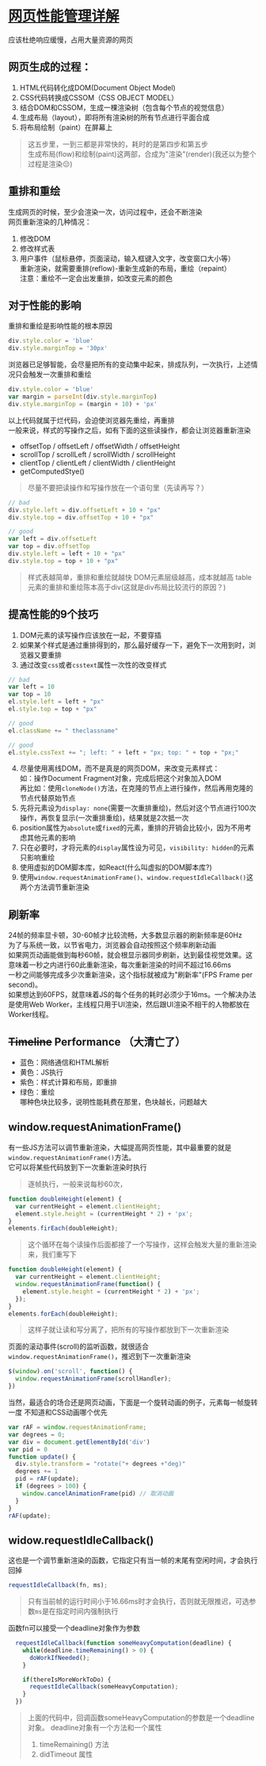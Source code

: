 # [网页性能管理详解](http://www.ruanyifeng.com/blog/2015/09/web-page-performance-in-depth.html)
应该杜绝响应缓慢，占用大量资源的网页  

## 网页生成的过程：  
1. HTML代码转化成DOM(Document Object Model)
2. CSS代码转换成CSSOM（CSS OBJECT MODEL）  
3. 结合DOM和CSSOM，生成一棵渲染树（包含每个节点的视觉信息）  
4. 生成布局（layout），即将所有渲染树的所有节点进行平面合成  
5. 将布局绘制（paint）在屏幕上  
> 这五步里，一到三都是非常快的，耗时的是第四步和第五步  
> 生成布局(flow)和绘制(paint)这两部，合成为"渲染"(render)(我还以为整个过程是渲染😔)  

## 重排和重绘
生成网页的时候，至少会渲染一次，访问过程中，还会不断渲染  
网页重新渲染的几种情况：  
1. 修改DOM  
2. 修改样式表  
3. 用户事件（鼠标悬停，页面滚动，输入框键入文字，改变窗口大小等）  
重新渲染，就需要重排(reflow)-重新生成新的布局，重绘（repaint）  
注意：重绘不一定会出发重排，如改变元素的颜色

## 对于性能的影响
重排和重绘是影响性能的根本原因  
```js
div.style.color = 'blue'
div.style.marginTop = '30px'
```
浏览器已足够智能，会尽量把所有的变动集中起来，排成队列，一次执行，上述情况只会触发一次重排和重绘
```js
div.style.color = 'blue'
var margin = parseInt(div.style.marginTop)
div.style.marginTop = (margin + 10) + 'px'
```
以上代码就属于烂代码，会迫使浏览器先重绘，再重排  
一般来说，样式的写操作之后，如有下面的这些读操作，都会让浏览器重新渲染  
- offsetTop / offsetLeft / offsetWidth / offsetHeight  
- scrollTop / scrollLeft / scrollWidth / scrollHeight  
- clientTop / clientLeft / clientWidth / clientHeight  
- getComputedStye()  
> 尽量不要把读操作和写操作放在一个语句里（先读再写？）
```js
// bad
div.style.left = div.offsetLeft + 10 + "px"
div.style.top = div.offsetTop + 10 + "px"

// good
var left = div.offsetLeft
var top = div.offsetTop
div.style.left = left + 10 + "px"
div.style.top = top + 10 + "px"
```
> 样式表越简单，重排和重绘就越快
> DOM元素层级越高，成本就越高
> table 元素的重排和重绘陈本高于div(这就是div布局比较流行的原因？)

## 提高性能的9个技巧
1. DOM元素的读写操作应该放在一起，不要穿插  
2. 如果某个样式是通过重排得到的，那么最好缓存一下，避免下一次用到时，浏览器又要重排  
3. 通过改变`css`或者`csstext`属性一次性的改变样式
```js
// bad
var left = 10
var top = 10
el.style.left = left + "px"
el.style.top = top + "px"

// good
el.className += " theclassname"

// good
el.style.cssText += "; left: " + left + "px; top: " + top + "px;"
```
4. 尽量使用离线DOM，而不是真是的网页DOM，来改变元素样式：  
如：操作Document Fragment对象，完成后把这个对象加入DOM  
再比如：使用`cloneNode()`方法，在克隆的节点上进行操作，然后再用克隆的节点代替原始节点  
5. 先将元素设为`display:
   none`(需要一次重排重绘)，然后对这个节点进行100次操作，再恢复显示(一次重排重绘)，结果就是2次抵一次  
6. position属性为`absolute`或`fixed`的元素，重排的开销会比较小，因为不用考虑其他元素的影响  
7. 只在必要时，才将元素的`display`属性设为可见，`visibility:
   hidden`的元素只影响重绘  
8. 使用虚拟的DOM脚本库，如React(什么叫虚拟的DOM脚本库?)
9. 使用`window.requestAnimationFrame()`、`window.requestIdleCallback()`这两个方法调节重新渲染

## 刷新率
24帧的频率显卡顿，30-60帧才比较流畅，大多数显示器的刷新频率是60Hz  
为了与系统一致，以节省电力，浏览器会自动按照这个频率刷新动画  
如果网页动画能做到每秒60帧，就会根显示器同步刷新，达到最佳视觉效果。这意味着一秒之内进行60此重新渲染，每次重新渲染的时间不超过16.66ms  
一秒之间能够完成多少次重新渲染，这个指标就被成为"刷新率"(FPS Frame per second)。  
如果想达到60FPS，就意味着JS的每个任务的耗时必须少于16ms。一个解决办法是使用Web Worker，主线程只用于UI渲染，然后跟UI渲染不相干的人物都放在Worker线程。

## ~~Timeline~~ Performance （大清亡了）
- 蓝色：网络通信和HTML解析  
- 黄色：JS执行  
- 紫色：样式计算和布局，即重排  
- 绿色：重绘  
哪种色块比较多，说明性能耗费在那里，色块越长，问题越大  

## window.requestAnimationFrame()
有一些JS方法可以调节重新渲染，大幅提高网页性能，其中最重要的就是`window.requestAnimationFrame()`方法。  
它可以将某些代码放到下一次重新渲染时执行  
> 逐帧执行，一般来说每秒60次，

```js
function doubleHeight(element) {
  var currentHeight = element.clientHeight;
  element.style.height = (currentHeight * 2) + 'px';
}
elements.firEach(doubleHeight);
```
> 这个循环在每个读操作后面都接了一个写操作，这样会触发大量的重新渲染  
来，我们重写下
```js
function doubleHeight(element) {
  var currentHeight = element.clientHeight;
  window.requestAnimationFrame(function() {
    element.style.height = (currentHeight * 2) + 'px';
  });
}
elements.forEach(doubleHeight);
```
> 这样子就让读和写分离了，把所有的写操作都放到下一次重新渲染  

页面的滚动事件(scroll)的监听函数，就很适合`window.requestAnimationFrame()`，推迟到下一次重新渲染
```js
$(window).on('scroll', function() {
  window.requestAnimationFrame(scrollHandler);
})
```
当然，最适合的场合还是网页动画，下面是一个旋转动画的例子，元素每一帧旋转一度
不知道和CSS动画哪个优先
```js
var rAF = window.requestAnimationFrame;
var degrees = 0;
var div = document.getElementById('div')
var pid = 0
function update() {
  div.style.transform = "rotate("+ degrees +"deg)"
  degrees += 1
  pid = rAF(update);
  if (degrees > 100) {
    window.cancelAnimationFrame(pid) // 取消动画
  }
}
rAF(update);
```

## widow.requestIdleCallback()
这也是一个调节重新渲染的函数，它指定只有当一帧的末尾有空闲时间，才会执行回掉
```js
requestIdleCallback(fn, ms);
```
> 只有当前帧的运行时间小于16.66ms时才会执行，否则就无限推迟，可选参数`ms`是在指定时间内强制执行  

函数fn可以接受一个deadline对象作为参数
```js
  requestIdleCallback(function someHeavyComputation(deadline) {
    while(deadline.timeRemaining() > 0) {
      doWorkIfNeeded();
    }

    if(thereIsMoreWorkToDo) {
      requestIdleCallback(someHeavyComputation);
    }
  })
```
> 上面的代码中，回调函数someHeavyComputation的参数是一个deadline对象。
> deadline对象有一个方法和一个属性
> 1. timeRemaining() 方法
> 2. didTimeout 属性
